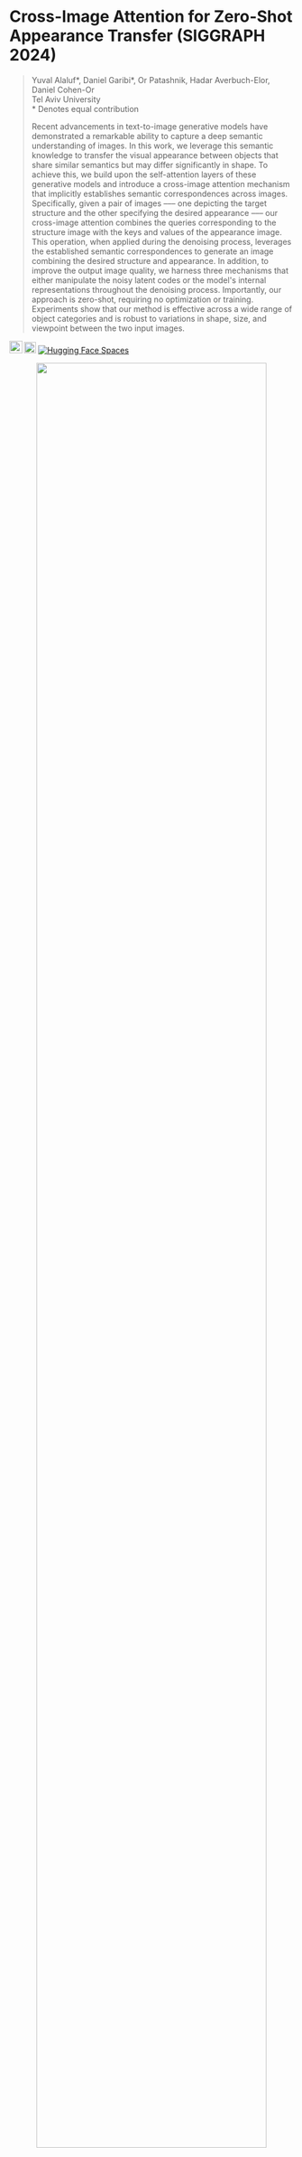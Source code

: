 # Cross-Image Attention for Zero-Shot Appearance Transfer (SIGGRAPH 2024)

> Yuval Alaluf*, Daniel Garibi*, Or Patashnik, Hadar Averbuch-Elor, Daniel Cohen-Or  
> Tel Aviv University  
> \* Denotes equal contribution  
>
> Recent advancements in text-to-image generative models have demonstrated a remarkable ability to capture a deep semantic understanding of images. In this work, we leverage this semantic knowledge to transfer the visual appearance between objects that share similar semantics but may differ significantly in shape. To achieve this, we build upon the self-attention layers of these generative models and introduce a cross-image attention mechanism that implicitly establishes semantic correspondences across images. Specifically, given a pair of images ––– one depicting the target structure and the other specifying the desired appearance ––– our cross-image attention combines the queries corresponding to the structure image with the keys and values of the appearance image. This operation, when applied during the denoising process, leverages the established semantic correspondences to generate an image combining the desired structure and appearance. In addition, to improve the output image quality, we harness three mechanisms that either manipulate the noisy latent codes or the model's internal representations throughout the denoising process. Importantly, our approach is zero-shot, requiring no optimization or training. Experiments show that our method is effective across a wide range of object categories and is robust to variations in shape, size, and viewpoint between the two input images.

<a href="https://arxiv.org/abs/2311.03335"><img src="https://img.shields.io/badge/arXiv-2311.03335-b31b1b.svg" height=22.5></a>
<a href="https://garibida.github.io/cross-image-attention/"><img src="https://img.shields.io/static/v1?label=Project&message=Page&color=red" height=20.5></a>
[![Hugging Face Spaces](https://img.shields.io/badge/%F0%9F%A4%97%20Hugging%20Face-Spaces-blue)](https://huggingface.co/spaces/yuvalalaluf/cross-image-attention)

<p align="center">
<img src="docs/teaser.jpg" width="90%"/>  
<br>
Given two images depicting a source structure and a target appearance, our method generates an image merging the structure of one image with the appearance of the other in a zero-shot manner.
</p>


## Description  
Official implementation of our Cross-Image Attention and Appearance Transfer paper.


## Environment
Our code builds on the requirement of the `diffusers` library. To set up their environment, please run:
```
conda env create -f environment/environment.yaml
conda activate cross_image
```

## Usage  
<p align="center">
<img src="docs/general_results.jpg" width="90%"/>  
<br>
Sample appearance transfer results obtained by our cross-image attention technique.
</p>

To generate an image, you can simply run the `run.py` script. For example,
```
python run.py \
--app_image_path /path/to/appearance/image.png \
--struct_image_path /path/to/structure/image.png \
--output_path /path/to/output/images.png \
--domain_name [domain the objects are taken from (e.g., animal, building)] \
--use_masked_adain True \
--contrast_strength 1.67 \
--swap_guidance_scale 3.5 \
```
Notes:
- To perform the inversion, if no prompt is specified explicitly, we will use the prompt `"A photo of a [domain_name]"`
- If `--use_masked_adain` is set to `True` (its default value), then `--domain_name` must be given in order 
  to compute the masks using the self-segmentation technique.
  - In cases where the domains are not well-defined, you can also set `--use_masked_adain` to `False` and 
    no `domain_name` is required.
- You can set `--load_latents` to `True` to load the latents from a file instead of inverting the input images every time. 
  - This is useful if you want to generate multiple images with the same structure but different appearances.


### Demo Notebook 
<p align="center">
<img src="docs/grids.jpg" width="90%"/>  
<br>
Additional appearance transfer results obtained by our cross-image attention technique.
</p>

We also provide a notebook to run in Google Colab, please see `notebooks/demo.ipynb`.


## HuggingFaceDemo :hugs:
We also provide a simple HuggingFace demo to run our method on your own images.   
Check it out [here](https://huggingface.co/spaces/yuvalalaluf/cross-image-attention)!


## Acknowledgements 
This code builds on the code from the [diffusers](https://github.com/huggingface/diffusers) library. In addition, we 
borrow code from the following repositories: 
- [Edit-Friendly DDPM Inversion](https://github.com/inbarhub/DDPM_inversion) for inverting the input images.
- [Prompt Mixing](https://github.com/orpatashnik/local-prompt-mixing) for computing the masks used in our AdaIN operation.
- [FreeU](https://github.com/ChenyangSi/FreeU) for improving the general generation quality of Stable Diffusion.


## Citation
If you use this code for your research, please cite the following work: 
```
@misc{alaluf2023crossimage,
      title={Cross-Image Attention for Zero-Shot Appearance Transfer}, 
      author={Yuval Alaluf and Daniel Garibi and Or Patashnik and Hadar Averbuch-Elor and Daniel Cohen-Or},
      year={2023},
      eprint={2311.03335},
      archivePrefix={arXiv},
      primaryClass={cs.CV}
}
```
